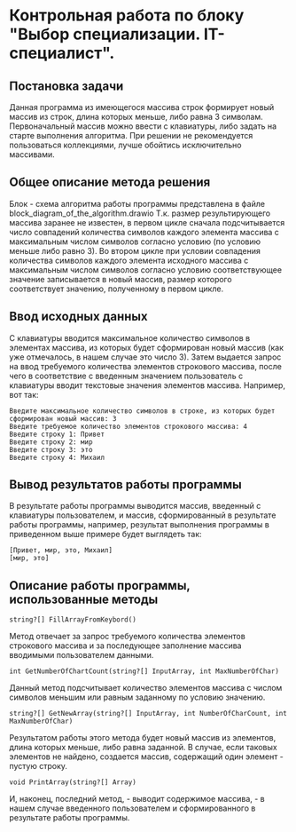 # Контрольная работа по блоку "Выбор специализации. IT-специалист".
## Постановка задачи
Данная программа из имеющегося массива строк формирует новый массив из строк, длина которых меньше, либо равна 3 символам. Первоначальный массив можно ввести с клавиатуры, либо задать на старте выполнения алгоритма. При решении не рекомендуется пользоваться коллекциями, лучше обойтись исключительно массивами.
## Общее описание метода решения
Блок - схема алгоритма работы программы представлена
в файле block_diagram_of_the_algorithm.drawio
Т.к. размер результирующего массива заранее не известен, в первом цикле сначала подсчитывается число совпадений количества символов каждого элемента массива с максимальным числом символов согласно условию (по условию меньше либо равно 3). Во втором цикле при условии совпадения количества символов каждого элемента исходного массива с максимальным числом символов согласно условию соответствующее значение записывается в новый массив, размер которого соответствует значению, полученному в первом цикле. 
## Ввод исходных данных
С клавиатуры вводится максимальное количество символов в элементах массива, из которых будет сформирован новый массив (как уже отмечалось, в нашем случае это число 3). Затем выдается запрос на ввод требуемого количества элементов строкового массива, после чего в соответствие с введенным значением пользователь с клавиатуры вводит текстовые значения элементов массива. Например, вот так:
~~~
Введите максимальное количество символов в строке, из которых будет сформирован новый массив: 3
Введите требуемое количество элементов строкового массива: 4
Введите строку 1: Привет
Введите строку 2: мир
Введите строку 3: это
Введите строку 4: Михаил
~~~
## Вывод результатов работы программы
В результате работы программы выводится массив, введенный с клавиатуры пользователем, и массив, сформированный в результате работы программы, например, результат выполнения программы в приведенном выше примере будет выглядеть так:
~~~
[Привет, мир, это, Михаил]
[мир, это]
~~~
## Описание работы программы, использованные методы
~~~
string?[] FillArrayFromKeybord()
~~~
Метод отвечает за запрос требуемого количества элементов строкового массива и за последующее заполнение массива вводимыми пользователем данными.
~~~
int GetNumberOfChartCount(string?[] InputArray, int MaxNumberOfChar)
~~~
Данный метод подсчитывает количество элементов массива с числом символов меньшим или равным заданному по условию значению.
~~~
string?[] GetNewArray(string?[] InputArray, int NumberOfCharCount, int MaxNumberOfChar)
~~~
Результатом работы этого метода будет новый массив из элементов, длина которых меньше, либо равна заданной. В случае, если таковых элементов не найдено, создается массив, содержащий один элемент - пустую строку.
~~~
void PrintArray(string?[] Array)
~~~
И, наконец, последний метод, - выводит содержимое массива, - в нашем случае введенного пользователем и сформированного в результате работы программы.